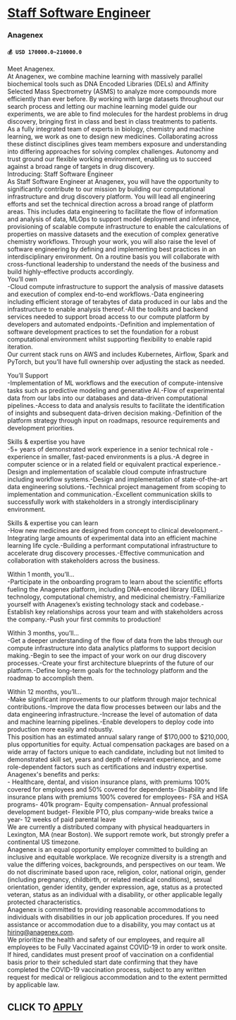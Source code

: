 # [Staff Software Engineer](https://www.remotewlb.com/apply/staff-software-engineer-91254)  
### Anagenex  
#### `💰 USD 170000.0~210000.0`  
Meet Anagenex.  
At Anagenex, we combine machine learning with massively parallel biochemical tools such as DNA Encoded Libraries (DELs) and Affinity Selected Mass Spectrometry (ASMS) to analyze more compounds more efficiently than ever before. By working with large datasets throughout our search process and letting our machine learning model guide our experiments, we are able to find molecules for the hardest problems in drug discovery, bringing first in class and best in class treatments to patients.  
As a fully integrated team of experts in biology, chemistry and machine learning, we work as one to design new medicines. Collaborating across these distinct disciplines gives team members exposure and understanding into differing approaches for solving complex challenges. Autonomy and trust ground our flexible working environment, enabling us to succeed against a broad range of targets in drug discovery.  
Introducing: Staff Software Engineer  
As Staff Software Engineer at Anagenex, you will have the opportunity to significantly contribute to our mission by building our computational infrastructure and drug discovery platform. You will lead all engineering efforts and set the technical direction across a broad range of platform areas. This includes data engineering to facilitate the flow of information and analysis of data, MLOps to support model deployment and inference, provisioning of scalable compute infrastructure to enable the calculations of properties on massive datasets and the execution of complex generative chemistry workflows. Through your work, you will also raise the level of software engineering by defining and implementing best practices in an interdisciplinary environment. On a routine basis you will collaborate with cross-functional leadership to understand the needs of the business and build highly-effective products accordingly.  
You’ll own  
-Cloud compute infrastructure to support the analysis of massive datasets and execution of complex end-to-end workflows.-Data engineering including efficient storage of terabytes of data produced in our labs and the infrastructure to enable analysis thereof.-All the toolkits and backend services needed to support broad access to our compute platform by developers and automated endpoints.-Definition and implementation of software development practices to set the foundation for a robust computational environment whilst supporting flexibility to enable rapid iteration.  
Our current stack runs on AWS and includes Kubernetes, Airflow, Spark and PyTorch, but you’ll have full ownership over adjusting the stack as needed.  
  
You’ll Support  
-Implementation of ML workflows and the execution of compute-intensive tasks such as predictive modeling and generative AI.-Flow of experimental data from our labs into our databases and data-driven computational pipelines.-Access to data and analysis results to facilitate the identification of insights and subsequent data-driven decision making.-Definition of the platform strategy through input on roadmaps, resource requirements and development priorities.  
  
Skills & expertise you have  
-5+ years of demonstrated work experience in a senior technical role - experience in smaller, fast-paced environments is a plus.-A degree in computer science or in a related field or equivalent practical experience.-Design and implementation of scalable cloud compute infrastructure including workflow systems.-Design and implementation of state-of-the-art data engineering solutions.-Technical project management from scoping to implementation and communication.-Excellent communication skills to successfully work with stakeholders in a strongly interdisciplinary environment.   
  
Skills & expertise you can learn  
-How new medicines are designed from concept to clinical development.-Integrating large amounts of experimental data into an efficient machine learning life cycle.-Building a performant computational infrastructure to accelerate drug discovery processes.-Effective communication and collaboration with stakeholders across the business.  
  
Within 1 month, you’ll…  
-Participate in the onboarding program to learn about the scientific efforts fueling the Anagenex platform, including DNA-encoded library (DEL) technology, computational chemistry, and medicinal chemistry.-Familiarize yourself with Anagenex’s existing technology stack and codebase.-Establish key relationships across your team and with stakeholders across the company.-Push your first commits to production!  
  
Within 3 months, you’ll…  
-Get a deeper understanding of the flow of data from the labs through our compute infrastructure into data analytics platforms to support decision making.-Begin to see the impact of your work on our drug discovery processes.-Create your first architecture blueprints of the future of our platform.-Define long-term goals for the technology platform and the roadmap to accomplish them.  
  
Within 12 months, you’ll…  
-Make significant improvements to our platform through major technical contributions.-Improve the data flow processes between our labs and the data engineering infrastructure.-Increase the level of automation of data and machine learning pipelines.-Enable developers to deploy code into production more easily and robustly.  
This position has an estimated annual salary range of $170,000 to $210,000, plus opportunities for equity. Actual compensation packages are based on a wide array of factors unique to each candidate, including but not limited to demonstrated skill set, years and depth of relevant experience, and some role-dependent factors such as certifications and industry expertise.  
Anagenex's benefits and perks:  
\- Healthcare, dental, and vision insurance plans, with premiums 100% covered for employees and 50% covered for dependents- Disability and life insurance plans with premiums 100% covered for employees- FSA and HSA programs- 401k program- Equity compensation- Annual professional development budget- Flexible PTO, plus company-wide breaks twice a year- 12 weeks of paid parental leave  
We are currently a distributed company with physical headquarters in Lexington, MA (near Boston). We support remote work, but strongly prefer a continental US timezone.  
Anagenex is an equal opportunity employer committed to building an inclusive and equitable workplace. We recognize diversity is a strength and value the differing voices, backgrounds, and perspectives on our team. We do not discriminate based upon race, religion, color, national origin, gender (including pregnancy, childbirth, or related medical conditions), sexual orientation, gender identity, gender expression, age, status as a protected veteran, status as an individual with a disability, or other applicable legally protected characteristics.  
Anagenex is committed to providing reasonable accommodations to individuals with disabilities in our job application procedures. If you need assistance or accommodation due to a disability, you may contact us at hiring@anagenex.com.  
We prioritize the health and safety of our employees, and require all employees to be Fully Vaccinated against COVID-19 in order to work onsite. If hired, candidates must present proof of vaccination on a confidential basis prior to their scheduled start date confirming that they have completed the COVID-19 vaccination process, subject to any written request for medical or religious accommodation and to the extent permitted by applicable law.  
## CLICK TO [APPLY](https://www.remotewlb.com/apply/staff-software-engineer-91254)

